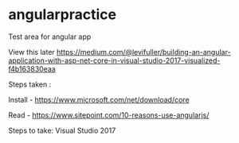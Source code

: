 # angularpractice
Test area for angular app

View this later
https://medium.com/@levifuller/building-an-angular-application-with-asp-net-core-in-visual-studio-2017-visualized-f4b163830eaa

Steps taken :

Install - https://www.microsoft.com/net/download/core

Read - https://www.sitepoint.com/10-reasons-use-angularjs/

Steps to take:
Visual Studio 2017
